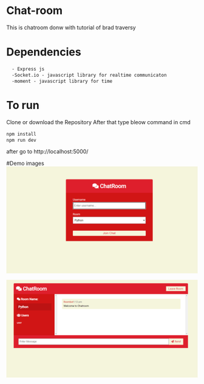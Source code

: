 # Chat-room

This is chatroom donw with tutorial of brad traversy

# Dependencies

      - Express js
      -Socket.io - javascript library for realtime communicaton 
      -moment - javascript library for time
      
      
# To run
 Clone or download the Repository 
 After that type bleow command in cmd
 
    npm install
    npm run dev
    
   after go to http://localhost:5000/
      
#Demo images
![imgae](demoe.png)

![imgae](demot.png)

          
          
